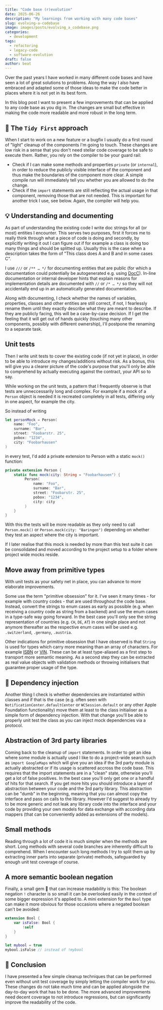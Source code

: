```yaml
---
title: "Code base (r)evolution"
date: 2025-06-26
description: "My learnings from working with many code bases"
slug: evolving-a-codebase
image: images/posts/evolving_a_codebase.png
categories:
  - development
tags:
  - refactoring
  - legacy-code
  - software-evolution
draft: false
author: beat
---
```


Over the past years I have worked in many different code bases and have seen a lot of great solutions to problems. Along the way I also have embraced and adapted some of those ideas to make the code better in places where it is not yet in its best form.

In this blog post I want to present a few improvements that can be applied to any code base as you dig in. The changes are small but effective in making the code more readable and more robust in the long term.

## 🧹 The `Tidy First` approach

When I start to work on a new feature or a bugfix I usually do a first round of "light" cleanup of the components I'm going to touch. These changes are low risk in a sense that you don't need stellar code coverage to be safe to execute them. Rather, you rely on the compiler to be your guard rail:

- Check if I can make some methods and properties `private` (or `internal`), in order to reduce the publicly visible interface of the component and thus make the boundaries of the component more clear. A simple compile run will immediately tell you whether you are allowed to do the change.
- Check if the `import` statements are still reflecting the actual usage in that component, removing those that are not needed. This is important for another trick I use, see below. Again, the compiler will help you.

## 💡 Understanding and documenting

As part of understanding the existing code I write doc strings for all (or most) entities I encounter. This serves two purposes, first it forces me to really think through what a piece of code is doing and secondly, by explicitly writing it out I can figure out if for example a class is doing too many things and should be splitted up. Usually this is the case when a description takes the form of "This class does A and B and in some cases C".

I use `///` or `/** … */` for documenting entities that are public (for which a documentation could potentially be autogenerated e.g. using [DocC](https://www.swift.org/documentation/docc/)). In-line documentation or internal developer hints that explain reasons for implementation details are documented with `//` or `/* … */` so they will not accidentally end up in an automatically generated documentation.

Along with documenting, I check whether the names of variables, properties, classes and other entities are still correct, if not, I fearlessly rename them until they exactly describe what they are meant to describe. If they are publicly facing, this will be a case-by-case decision. If I get the feeling that it will get out of hands quickly (touching many other components, possibly with different ownership), I'll postpone the renaming to a separate task.

## Unit tests

Then I write unit tests to cover the existing code (if not yet in place), in order to be able to introduce my changes/additions without risk. As a bonus, this will give you a clearer picture of the code's purpose that you'll only be able to comprehend by actually executing against the contract, your API so to say.

While working on the unit tests, a pattern that I frequently observe is that tests are unneccessarily long and complex. For example if a mock of a `Person` object is needed it is recreated completely in all tests, differing only in one aspect, for example the city.

So instead of writing

```swift
let personMock = Person(
    name: "Foo",
    surname: "Bar",
    street: "Foobarstr. 25",
    pobox: "1234",
    city: "Foobarhausen"
)
```

in every test, I'd add a private extension to Person with a static `mock()` function:

```swift
private extension Person {
    static func mock(city: String = "Foobarhausen") {
         Person(
             name: "Foo",
             surname: "Bar",
             street: "Foobarstr. 25",
             pobox: "1234",
             city: city
         )
    }
}
```

With this the tests will be more readable as they only need to call `Person.mock()` or `Person.mock(city: "Baringen")` depending on whether they test an aspect where the city is important.

If I later realise that this mock is needed by more than this test suite it can be consolidated and moved according to the project setup to a folder where project wide mocks reside.

## Move away from primitive types

With unit tests as your safety net in place, you can advance to more elaborate improvements.

Some use the term "primitive obsession" for it. I've seen it many times - for example with country codes - that are used throughout the code base. Instead, convert the strings to enum cases as early as possible (e.g. when receiving a country code as string from a backend) and use the enum cases in a type-safe way going forward. In the best case you'll only see the string representation of countries (e.g. `CH`, `DE`, `AT`) in one single place and not anymore thereafter as the respective enum cases will be used e.g. `.switzerland`, `.germany`, `.austria`.

Other indications for primitive obsession that I have observed is that `String` is used for types which carry more meaning than an array of characters. For example [ISBN](https://en.wikipedia.org/wiki/ISBN) or [VIN](https://en.wikipedia.org/wiki/Vehicle_identification_number). These can be at least type-aliased as a first step to transport more semantic meaning. As a second step they can be extracted as real value objects with validation methods or throwing initialisers that guarantee proper usage of the type.

## 💉 Dependency injection

Another thing I check is whether dependencies are instantiated within classes and if that is the case (e.g. often seen with `NotificationCenter.defaultCenter` or `WCSession.default` or any other Apple Foundation functionality) move them at least to the class initialiser as a simple form of dependency injection. With that change you'll be able to properly unit test the class as you can inject mock dependencies via a protocol.

## Abstraction of 3rd party libraries

Coming back to the cleanup of `import` statements. In order to get an idea where some module is actually used I like to do a project-wide search such as `import GoogleMaps` which will give you an idea if the 3rd party module is actually abstracted or if its usage is scattered accross the code base. This requires that the import statements are in a "clean" state, otherwise you'll get a lot of false positives. In the best case you'll only get one or a handful of hits for that search. If you get more hits you should introduce a layer of abstraction between your code and the 3rd party library. This abstraction can be "dumb" in the beginning, meaning that you can almost copy the interface and pass on calls to the library. However I'd suggest to already try to be more generic and not leak any library code into the interface and your code by providing your own models for data exchange with according data mappers (that can be conveniently added as extensions of the models).

## Small methods

Reading through a lot of code it is much simpler when the methods are short. Long methods with several code branches are inherently difficult to comprehend. When I encounter such long methods I try to split them up by extracting inner parts into separate (private) methods, safeguarded by enough unit test coverage of course.

## A more semantic boolean negation

Finally, a small gem 💎 that can increase readability is this: The boolean negation `!` character is so small it can be overlooked easily in the context of some bigger expression it's applied to. A mini extension for the `Bool` type can make it more obvious for those occasions where a negated boolean can't be avoided:

```swift
extension Bool {
    var isFalse: Bool {
        !self
    }
}

let mybool = true
mybool.isFalse // instead of !mybool
```

## 🏁 Conclusion

I have presented a few simple cleanup techniques that can be performed even without unit test coverage by simply letting the compiler work for you. These changes do not take much time and can be applied alongside the day-to-day work that has to be done. The more advanced improvements need decent coverage to not introduce regressions, but can significantly improve the readability of the code.
